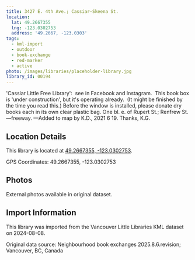 ```yaml
---
title: 3427 E. 4th Ave.; Cassiar—Skeena St.
location:
  lat: 49.2667355
  lng: -123.0302753
  address: '49.2667, -123.0303'
tags:
  - kml-import
  - outdoor
  - book-exchange
  - red-marker
  - active
photo: /images/libraries/placeholder-library.jpg
library_id: 00194
---
```

'Cassiar Little Free Library':  see in Facebook and Instagram.  This book box is 'under construction', but it's operating already.  (It might be finished by the time you read this.)
Before the window is installed, please donate dry books each in its own clear plastic bag.
One bl. e. of Rupert St.; Renfrew St.—freeway.
—Added to map by K.D., 2021 6 19. Thanks, K.G.

## Location Details

This library is located at [49.2667355, -123.0302753](https://www.google.com/maps?q=49.2667355,-123.0302753).

GPS Coordinates: 49.2667355, -123.0302753

## Photos

External photos available in original dataset.

## Import Information

This library was imported from the Vancouver Little Libraries KML dataset on 2024-08-08.

Original data source: Neighbourhood book exchanges 2025.8.6.revision; Vancouver, BC, Canada
